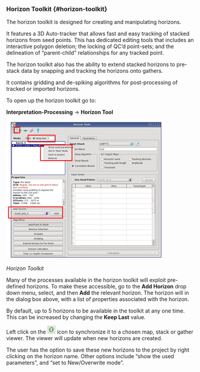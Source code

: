 ### Horizon Toolkit {#horizon-toolkit}

The horizon toolkit is designed for creating and manipulating horizons.

It features a 3D Auto-tracker that allows fast and easy tracking of stacked horizons from seed points. This has dedicated editing tools that includes an interactive polygon deletion; the locking of QC’d point-sets; and the delineation of “parent-child” relationships for any tracked point.

The horizon toolkit also has the ability to extend stacked horizons to pre-stack data by snapping and tracking the horizons onto gathers.

It contains gridding and de-spiking algorithms for post-processing of tracked or imported horizons.

To open up the horizon toolkit go to:

**Interpretation-Processing** → **Horizon Tool**

![](/assets/107_Interpretation.png)

_Horizon Toolkit_

Many of the processes available in the horizon toolkit will exploit pre-defined horizons. To make these accessible, go to the **Add Horizon** drop down menu, select, and then **Add** the relevant horizon. The horizon will in the dialog box above, with a list of properties associated with the horizon.

By default, up to 5 horizons to be available in the toolkit at any one time. This can be increased by changing the **Keep Last** value.

Left click on the  ![](/assets/108_Interpretation.png)   icon to synchronize it to a chosen map, stack or gather viewer. The viewer will update when new horizons are created.

The user has the option to save these new horizons to the project by right clicking on the horizon name. Other options include “show the used parameters”, and “set to New/Overwrite mode”. 

